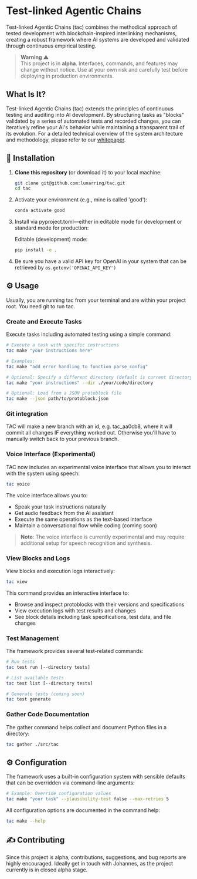 # Test-linked Agentic Chains

Test-linked Agentic Chains (tac) combines the methodical approach of tested development with blockchain-inspired interlinking mechanisms, creating a robust framework where AI systems are developed and validated through continuous empirical testing. 

> **Warning** ⚠️  
> This project is in **alpha**. Interfaces, commands, and features may change without notice. Use at your own risk and carefully test before deploying in production environments.

## What Is It?

Test-linked Agentic Chains (tac) extends the principles of continuous testing and auditing into AI development. By structuring tasks as "blocks" validated by a series of automated tests and recorded changes, you can iteratively refine your AI's behavior while maintaining a transparent trail of its evolution. For a detailed technical overview of the system architecture and methodology, please refer to our [whitepaper](docs/whitepaper.md).

## 🚀 Installation

1. **Clone this repository** (or download it) to your local machine:

   ```bash
   git clone git@github.com:lunarring/tac.git
   cd tac
   ```

2. Activate your environment (e.g., mine is called 'good'):
   ```bash
   conda activate good
   ```

3. Install via pyproject.toml—either in editable mode for development or standard mode for production:

   Editable (development) mode:
   ```bash
   pip install -e .
   ```
4. Be sure you have a valid API key for OpenAI in your system that can be retrieved by `os.getenv('OPENAI_API_KEY')`
## ⚙️ Usage

Usually, you are running tac from your terminal and are within your project root. You need git to run tac.

### Create and Execute Tasks
Execute tasks including automated testing using a simple command:

```bash
# Execute a task with specific instructions
tac make "your instructions here"

# Examples:
tac make "add error handling to function parse_config"

# Optional: Specify a different directory (default is current directory)
tac make "your instructions" --dir ./your/code/directory

# Optional: Load from a JSON protoblock file
tac make --json path/to/protoblock.json
```

### Git integration

TAC will make a new branch with an id, e.g. tac_aa0cb8, where it will commit all changes IF everything worked out. 
Otherwise you'll have to manually switch back to your previous branch.


### Voice Interface (Experimental)

TAC now includes an experimental voice interface that allows you to interact with the system using speech:

```bash
tac voice
```

The voice interface allows you to:
- Speak your task instructions naturally
- Get audio feedback from the AI assistant
- Execute the same operations as the text-based interface
- Maintain a conversational flow while coding (coming soon)

> **Note**: The voice interface is currently experimental and may require additional setup for speech recognition and synthesis.

### View Blocks and Logs

View blocks and execution logs interactively:

```bash
tac view
```

This command provides an interactive interface to:
- Browse and inspect protoblocks with their versions and specifications
- View execution logs with test results and changes
- See block details including task specifications, test data, and file changes

### Test Management

The framework provides several test-related commands:

```bash
# Run tests
tac test run [--directory tests]

# List available tests
tac test list [--directory tests]

# Generate tests (coming soon)
tac test generate
```

### Gather Code Documentation

The gather command helps collect and document Python files in a directory:

```bash
tac gather ./src/tac
```


## ⚙️ Configuration

The framework uses a built-in configuration system with sensible defaults that can be overridden via command-line arguments:

```bash
# Example: Override configuration values
tac make "your task" --plausibility-test false --max-retries 5
```

All configuration options are documented in the command help:
```bash
tac make --help
```

## ✍️ Contributing

Since this project is alpha, contributions, suggestions, and bug reports are highly encouraged. Ideally get in touch with Johannes, as the project currently is in closed alpha stage.
